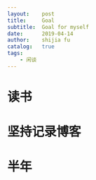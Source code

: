```yaml
---
layout:    post
title:     Goal 
subtitle:  Goal for myself
date:      2019-04-14
author:    shijia fu
catalog:   true
tags:
    - 闲谈
---
```


# 读书   
# 坚持记录博客   
# 半年   
